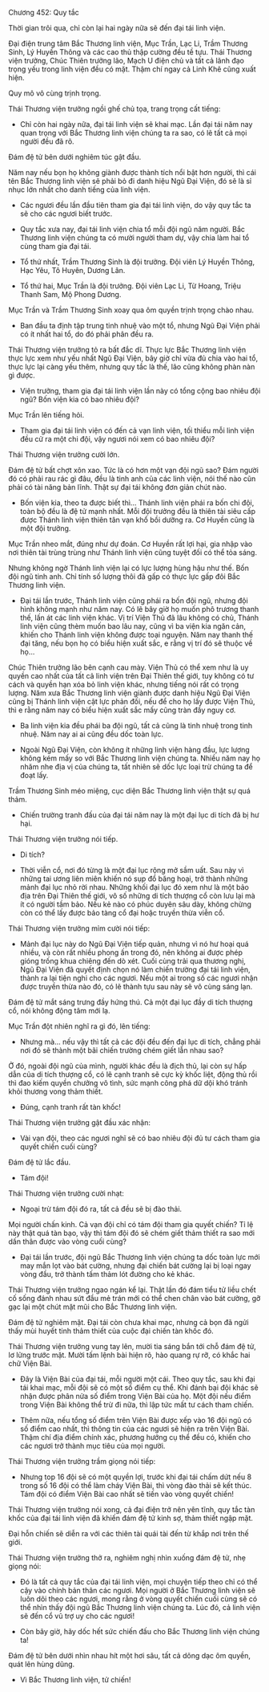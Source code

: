 




Chương 452: Quy tắc


Thời gian trôi qua, chỉ còn lại hai ngày nữa sẽ đến đại tái linh viện.

Đại điện trung tâm Bắc Thương linh viện, Mục Trần, Lạc Li, Trầm Thương Sinh, Lý Huyền Thông và các cao thủ thập cường đều tề tựu. Thái Thương viện trưởng, Chúc Thiên trưởng lão, Mạch U điện chủ và tất cả lãnh đạo trọng yếu trong linh viện đều có mặt. Thậm chí ngay cả Linh Khê cũng xuất hiện.

Quy mô vô cùng trịnh trọng.

Thái Thương viện trưởng ngồi ghế chủ tọa, trang trọng cất tiếng:

- Chỉ còn hai ngày nữa, đại tái linh viện sẽ khai mạc. Lần đại tái năm nay quan trọng với Bắc Thương linh viện chúng ta ra sao, có lẽ tất cả mọi người đều đã rõ.

Đám đệ tử bên dưới nghiêm túc gật đầu.

Năm nay nếu bọn họ không giành được thành tích nổi bật hơn người, thì cái tên Bắc Thương linh viện sẽ phải bỏ đi danh hiệu Ngũ Đại Viện, đó sẽ là sỉ nhục lớn nhất cho danh tiếng của linh viện.

- Các ngươi đều lần đầu tiên tham gia đại tái linh viện, do vậy quy tắc ta sẽ cho các ngươi biết trước.

- Quy tắc xưa nay, đại tái linh viện chia tổ mỗi đội ngũ năm người. Bắc Thương linh viện chúng ta có mười người tham dự, vậy chia làm hai tổ cùng tham gia đại tái.

- Tổ thứ nhất, Trầm Thương Sinh là đội trưởng. Đội viên Lý Huyền Thông, Hạc Yêu, Tô Huyên, Dương Lân.

- Tổ thứ hai, Mục Trần là đội trưởng. Đội viên Lạc Li, Từ Hoang, Triệu Thanh Sam, Mộ Phong Dương.

Mục Trần và Trầm Thương Sinh xoay qua ôm quyền trịnh trọng chào nhau.

- Ban đầu ta định tập trung tinh nhuệ vào một tổ, nhưng Ngũ Đại Viện phải có ít nhất hai tổ, do đó phải phân đều ra.

Thái Thương viện trưởng tỏ ra bất đắc dĩ. Thực lực Bắc Thương linh viện thực lực xem như yếu nhất Ngũ Đại Viện, bây giờ chỉ vừa đủ chia vào hai tổ, thực lực lại càng yếu thêm, nhưng quy tắc là thế, lão cũng không phàn nàn gì được.

- Viện trưởng, tham gia đại tái linh viện lần này có tổng cộng bao nhiêu đội ngũ? Bốn viện kia có bao nhiêu đội?

Mục Trần lên tiếng hỏi.

- Tham gia đại tái linh viện có đến cả vạn linh viện, tối thiểu mỗi linh viện đều cử ra một chi đội, vậy ngươi nói xem có bao nhiêu đội?

Thái Thương viện trưởng cười lớn.

Đám đệ tử bất chợt xôn xao. Tức là có hơn một vạn đội ngũ sao? Đám người đó có phải rau rác gì đâu, đều là tinh anh của các linh viện, nói thế nào cũn phải có tài năng bản lĩnh. Thật sự đại tái không đơn giản chút nào.

- Bốn viện kia, theo ta được biết thì... Thánh linh viện phái ra bốn chi đội, toàn bộ đều là đệ tử mạnh nhất. Mỗi đội trưởng đều là thiên tài siêu cấp được Thánh linh viện thiên tân vạn khổ bồi dưỡng ra. Cơ Huyền cũng là một đội trưởng.

Mục Trần nheo mắt, đúng như dự đoán. Cơ Huyền rất lợi hại, gia nhập vào nơi thiên tài trùng trùng như Thánh linh viện cũng tuyệt đối có thể tỏa sáng.

Nhưng không ngờ Thánh linh viện lại có lực lượng hùng hậu như thế. Bốn đội ngũ tinh anh. Chỉ tính số lượng thôi đã gấp có thực lực gấp đôi Bắc Thương linh viện.

- Đại tái lần trước, Thánh linh viện cũng phái ra bốn đội ngũ, nhưng đội hình không mạnh như năm nay. Có lẽ bây giờ họ muốn phô trương thanh thế, lấn át các linh viện khác. Vị trí Viện Thủ đã lâu không có chủ, Thánh linh viện cũng thèm muốn bao lâu nay, cũng vì ba viện kia ngăn cản, khiến cho Thánh linh viện không được toại nguyện. Năm nay thanh thế đại tăng, nếu bọn họ có biểu hiện xuất sắc, e rằng vị trí đó sẽ thuộc về họ...

Chúc Thiên trưởng lão bên cạnh cau mày. Viện Thủ có thể xem như là uy quyền cao nhất của tất cả linh viện trên Đại Thiên thế giới, tuy không có tư cách và quyền hạn xóa bỏ linh viện khác, nhưng tiếng nói rất có trọng lượng. Năm xưa Bắc Thương linh viện giành được danh hiệu Ngũ Đại Viện cũng bị Thánh linh viện cật lực phản đối, nếu để cho họ lấy được Viện Thủ, thì e rằng năm nay có biểu hiện xuất sắc mấy cũng tràn đầy nguy cơ.

- Ba linh viện kia đều phái ba đội ngũ, tất cả cũng là tinh nhuệ trong tinh nhuệ. Năm nay ai ai cũng đều dốc toàn lực.

- Ngoài Ngũ Đại Viện, còn không ít những linh viện hàng đầu, lực lượng không kém mấy so với Bắc Thương linh viện chúng ta. Nhiều năm nay họ nhăm nhe địa vị của chúng ta, tất nhiên sẽ dốc lực loại trừ chúng ta để đoạt lấy.

Trầm Thương Sinh méo miệng, cục diện Bắc Thương linh viện thật sự quá thảm.

- Chiến trường tranh đấu của đại tái năm nay là một đại lục di tích đã bị hư hại.

Thái Thương viện trưởng nói tiếp.

- Di tích?

- Thời viễn cổ, nơi đó từng là một đại lục rộng mở sầm uất. Sau này vì những tai ương liên miên khiến nó sụp đổ băng hoại, trở thành những mảnh đại lục nhỏ rời nhau. Những khối đại lục đó xem như là một bảo địa trên Đại Thiên thế giới, vô số những di tích thượng cổ còn lưu lại mà ít có người tầm bảo. Nếu kẻ nào có phúc duyên sâu dày, không chừng còn có thể lấy được bảo tàng cổ đại hoặc truyền thừa viễn cổ.

Thái Thương viện trưởng mỉm cười nói tiếp:

- Mảnh đại lục này do Ngũ Đại Viện tiếp quản, nhưng vì nó hư hoại quá nhiều, và còn rất nhiều phong ấn trong đó, nên không ai được phép gióng trống khua chiêng đến dò xét. Cuối cùng trải qua thương nghị, Ngũ Đại Viện đã quyết định chọn nó làm chiến trường đại tái linh viện, thành ra lại tiện nghi cho các ngươi. Nếu một ai trong số các ngươi nhận được truyền thừa nào đó, có lẽ thành tựu sau này sẽ vô cùng sáng lạn.

Đám đệ tử mắt sáng trưng đầy hứng thú. Cả một đại lục đầy di tích thượng cổ, nói không động tâm mới lạ.

Mục Trần đột nhiên nghĩ ra gì đó, lên tiếng:

- Nhưng mà... nếu vậy thì tất cả các đội đều đến đại lục di tích, chẳng phải nơi đó sẽ thành một bãi chiến trường chém giết lẫn nhau sao?

Ở đó, ngoài đội ngũ của mình, người khác đều là địch thủ, lại còn sự hấp dẫn của di tích thượng cổ, có lẽ cạnh tranh sẽ cực kỳ khốc liệt, động thủ rồi thì đao kiếm quyền chưởng vô tình, sức mạnh công phá dữ dội khó tránh khỏi thương vong thảm thiết.

- Đúng, cạnh tranh rất tàn khốc!

Thái Thương viện trưởng gật đầu xác nhận:

- Vài vạn đội, theo các ngươi nghĩ sẽ có bao nhiêu đội đủ tư cách tham gia quyết chiến cuối cùng?

Đám đệ tử lắc đầu.

- Tám đội!

Thái Thương viện trưởng cười nhạt:

- Ngoại trừ tám đội đó ra, tất cả đều sẽ bị đào thải.

Mọi người chấn kinh. Cả vạn đội chỉ có tám đội tham gia quyết chiến? Tỉ lệ này thật quá tàn bạo, vậy thì tám đội đó sẽ chém giết thảm thiết ra sao mới dấn thân được vào vòng cuối cùng?

- Đại tái lần trước, đội ngũ Bắc Thương linh viện chúng ta dốc toàn lực mới may mắn lọt vào bát cường, nhưng đại chiến bát cường lại bị loại ngay vòng đầu, trở thành tấm thảm lót đường cho kẻ khác.

Thái Thương viện trưởng ngao ngán kể lại. Thật lần đó đám tiểu tử liều chết cố sống đánh nhau sứt đầu mẻ trán mới có thể chen chân vào bát cường, gỡ gạc lại một chút mặt mũi cho Bắc Thương linh viện.

Đám đệ tử nghiêm mặt. Đại tái còn chưa khai mạc, nhưng cả bọn đã ngửi thấy mùi huyết tinh thảm thiết của cuộc đại chiến tàn khốc đó.

Thái Thương viện trưởng vung tay lên, mười tia sáng bắn tới chỗ đám đệ tử, lơ lửng trước mặt. Mười tấm lệnh bài hiện rõ, hào quang rự rỡ, có khắc hai chữ Viện Bài.

- Đây là Viện Bài của đại tái, mỗi người một cái. Theo quy tắc, sau khi đại tái khai mạc, mỗi đội sẽ có một số điểm cụ thể. Khi đánh bại đội khác sẽ nhận được phân nửa số điểm trong Viện Bài của họ. Một đội nếu điểm trong Viện Bài không thể trừ đi nữa, thì lập tức mất tư cách tham chiến.

- Thêm nữa, nếu tổng số điểm trên Viện Bài được xếp vào 16 đội ngũ có số điểm cao nhất, thì thông tin của các ngươi sẽ hiện ra trên Viện Bài. Thậm chí địa điểm chính xác, phương hướng cụ thể đều có, khiến cho các ngươi trở thành mục tiêu của mọi người.

Thái Thương viện trưởng trầm giọng nói tiếp:

- Nhưng top 16 đội sẽ có một quyền lợi, trước khi đại tái chấm dứt nếu 8 trong số 16 đội có thể làm cháy Viện Bài, thì vòng đào thải sẽ kết thúc. Tám đội có điểm Viện Bài cao nhất sẽ tiến vào vòng quyết chiến!

Thái Thương viện trưởng nói xong, cả đại điện trở nên yên tĩnh, quy tắc tàn khốc của đại tái linh viện đã khiến đám đệ tử kinh sợ, thảm thiết ngập mặt.

Đại hỗn chiến sẽ diễn ra với các thiên tài quái tài đến từ khắp nơi trên thế giới.

Thái Thương viện trưởng thở ra, nghiêm nghị nhìn xuống đám đệ tử, nhẹ giọng nói:

- Đó là tất cả quy tắc của đại tái linh viện, mọi chuyện tiếp theo chỉ có thể cậy vào chính bản thân các ngươi. Mọi người ở Bắc Thương linh viện sẽ luôn dõi theo các ngươi, mong rằng ở vòng quyết chiến cuối cùng sẽ có thể nhìn thấy đội ngũ Bắc Thương linh viện chúng ta. Lúc đó, cả linh viện sẽ đến cổ vũ trợ uy cho các ngươi!

- Còn bây giờ, hãy dốc hết sức chiến đấu cho Bắc Thương linh viện chúng ta!

Đám đệ tử bên dưới nhìn nhau hít một hơi sâu, tất cả dõng dạc ôm quyền, quát lên hùng dũng.

- Vì Bắc Thương linh viện, tử chiến!




